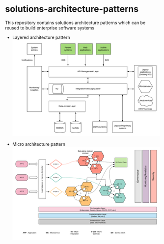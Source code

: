 # solutions-architecture-patterns
This repository contains solutions architecture patterns which can be reused to build enterprise software systems

- Layered architecture pattern
![Layered Architecture Pattern](Layered%20architecture%20pattern.png)


- Micro architecture pattern
![Micro Architecture Pattern](Micro-Architecture%20Pattern.png)
